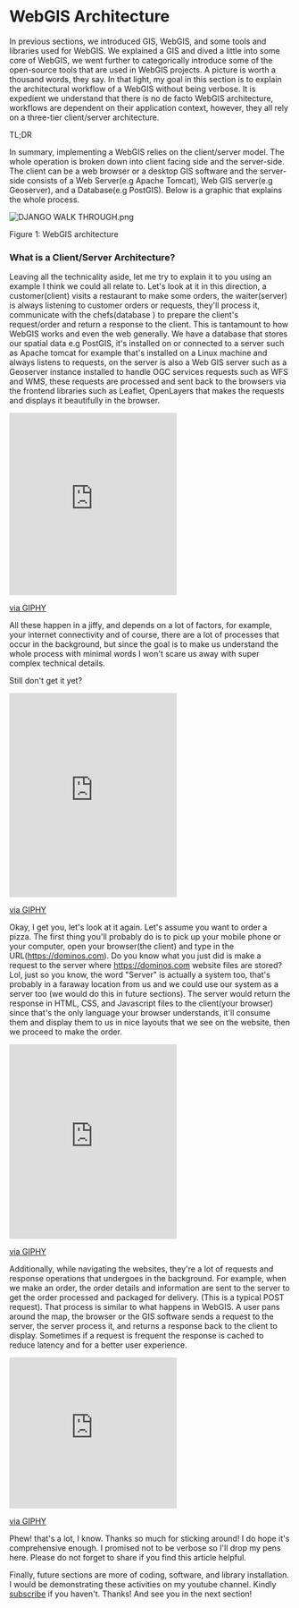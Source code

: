 # WebGIS Architecture

In previous sections, we introduced GIS, WebGIS, and some tools and libraries used for WebGIS. We explained a GIS and dived a little into some core of WebGIS, we went further to categorically introduce some of the open-source tools that are used in WebGIS projects. A picture is worth a thousand words, they say. In that light, my goal in this section is to explain the architectural workflow of a WebGIS without being verbose. It is expedient we understand that there is no de facto WebGIS architecture, workflows are dependent on their application context, however, they all rely on a three-tier client/server architecture.

TL;DR

In summary, implementing a WebGIS relies on the client/server model. The whole operation is broken down into client facing side and the server-side. The client can be a web browser or a desktop GIS software and the server-side consists of a Web Server(e.g Apache Tomcat), Web GIS server(e.g Geoserver), and a Database(e.g PostGIS). Below is a graphic that explains the whole process.

![DJANGO WALK THROUGH.png](https://cdn.hashnode.com/res/hashnode/image/upload/v1608612004594/i1qjucXO4.png)

Figure 1: WebGIS architecture

### What is a Client/Server Architecture?

Leaving all the technicality aside, let me try to explain it to you using an example I think we could all relate to. Let's look at it in this direction, a customer(client) visits a restaurant to make some orders, the waiter(server) is always listening to customer orders or requests, they'll process it, communicate with the chefs(database ) to prepare the client's request/order and return a response to the client. This is tantamount to how WebGIS works and even the web generally. We have a database that stores our spatial data e.g PostGIS, it's installed on or connected to a server such as Apache tomcat for example that's installed on a Linux machine and always listens to requests, on the server is also a Web GIS server such as a Geoserver instance installed to handle OGC services requests such as WFS and WMS, these requests are processed and sent back to the browsers via the frontend libraries such as Leaflet, OpenLayers that makes the requests and displays it beautifully in the browser. 
<iframe src="https://giphy.com/embed/fVWPYi4EoLATm" width="auto" height="326" frameBorder="0" class="giphy-embed" allowFullScreen></iframe><p><a href="https://giphy.com/gifs/hateplow-google-paris-hateplow-fVWPYi4EoLATm">via GIPHY</a></p>

All these happen in a jiffy, and depends on a lot of factors, for example, your internet connectivity and of course, there are a lot of processes that occur in the background, but since the goal is to make us understand the whole process with minimal words I won't scare us away with super complex technical details.

Still don't get it yet?

<iframe src="https://giphy.com/embed/26tP4gFBQewkLnMv6" width="auto" height="365" frameBorder="0" class="giphy-embed" allowFullScreen></iframe><p><a href="https://giphy.com/gifs/warnerarchive-hanna-barbera-flintstones-a-flintstone-christmas-26tP4gFBQewkLnMv6">via GIPHY</a></p>

Okay, I get you, let's look at it again. Let's assume you want to order a pizza. The first thing you'll probably do is to pick up your mobile phone or your computer, open your browser(the client) and type in the URL(https://dominos.com). Do you know what you just did is make a request to the server where https://dominos.com website files are stored? Lol, just so you know, the word "Server" is actually a system too, that's probably in a faraway location from us and we could use our system as a server too (we would do this in future sections). The server would return the response in HTML, CSS, and Javascript files to the client(your browser) since that's the only language your browser understands, it'll consume them and display them to us in nice layouts that we see on the website, then we proceed to make the order.

<iframe src="https://giphy.com/embed/mCRJDo24UvJMA" width="auto" height="348" frameBorder="0" class="giphy-embed" allowFullScreen></iframe><p><a href="https://giphy.com/gifs/dog-shiba-inu-typing-mCRJDo24UvJMA">via GIPHY</a></p>

Additionally, while navigating the websites, they're a lot of requests and response operations that undergoes in the background. For example, when we make an order, the order details and information are sent to the server to get the order processed and packaged for delivery. (This is a typical POST request). That process is similar to what happens in WebGIS. A user pans around the map, the browser or the GIS software sends a request to the server, the server process it, and returns a response back to the client to display. Sometimes if a request is frequent the response is cached to reduce latency and for a better user experience. 

<iframe src="https://giphy.com/embed/39jJqoSw7tFa4etjDM" width="auto" height="270" frameBorder="0" class="giphy-embed" allowFullScreen></iframe><p><a href="https://giphy.com/gifs/yevbel-39jJqoSw7tFa4etjDM">via GIPHY</a></p>

Phew! that's a lot, I know. Thanks so much for sticking around! I do hope it's comprehensive enough. I promised not to be verbose so I'll drop my pens here. Please do not forget to share if you find this article helpful. 

Finally, future sections are more of coding, software, and library installation. I would be demonstrating these activities on my youtube channel. Kindly [subscribe](https://www.youtube.com/channel/UCdYaK054HlTq49qOJDTh2oA) if you haven't. Thanks! And see you in the next section! 




